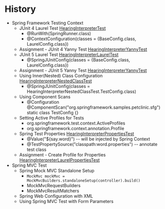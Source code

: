 # History

* Spring Framework Testing Context
    * JUnit 4 Laurel Test [HearingInterpreterTest](src/test/java/org/springframework/samples/petclinic/sfg/junit4/HearingInterpreterTest.java)
        * @RunWith(SpringRunner.class)
        * @ContextConfiguration(classes = {BaseConfig.class, LaurelConfig.class})
    * Assignment - JUnit 4 Yanny Test [HearingInterpreterYannyTest](src/test/java/org/springframework/samples/petclinic/sfg/junit4/HearingInterpreterYannyTest.java)
    * JUnit 5 Laurel Test [HearingInterpreterLaurelTest](src/test/java/org/springframework/samples/petclinic/sfg/junit5/HearingInterpreterLaurelTest.java)
        * @SpringJUnitConfig(classes = {BaseConfig.class, LaurelConfig.class})
    * Assignment - JUnit 5 Yanny Test [HearingInterpreterYannyTest](src/test/java/org/springframework/samples/petclinic/sfg/junit5/HearingInterpreterYannyTest.java)
    * Using Inner(Nested) Class Configuration [HearingInterpreterNestedClassTest](src/test/java/org/springframework/samples/petclinic/sfg/junit5/HearingInterpreterNestedClassTest.java)
        * @SpringJUnitConfig(classes = HearingInterpreterNestedClassTest.TestConfig.class)
    * Using Component Scans
        * @Configuration @ComponentScan("org.springframework.samples.petclinic.sfg") static class TestConfig {}
    * Setting Active Profiles for Tests
        * org.springframework.test.context.ActiveProfiles
        * org.springframework.context.annotation.Profile
    * Spring Test Properties [HearingInterpreterPropertiesTest](src/test/java/org/springframework/samples/petclinic/sfg/junit5/HearingInterpreterPropertiesTest.java)
        * @Value("${say.word}") -- will be injected by Spring Context
        * @TestPropertySource("classpath:word.properties")  -- annotate test class
    * Assignment - Create Profile for Properties [HearingInterpreterLaurelPropertiesTest](src/test/java/org/springframework/samples/petclinic/sfg/junit5/HearingInterpreterLaurelPropertiesTest.java)
* Spring MVC Test
    * Spring Mock MVC Standalone Setup
        * `MockMvc mockMvc = MockMvcBuilders.standaloneSetup(controller).build()`
        * MockMvcRequestBuilders
        * MockMvcResultMatchers
    * Spring Web Configuration with XML
    * Using Spring MVC Test with Form Parameters
